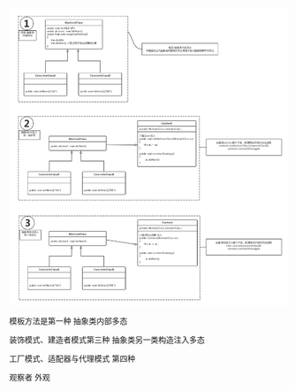![](/assets/duotaifangshi.png)

模板方法是第一种 抽象类内部多态

装饰模式、建造者模式第三种 抽象类另一类构造注入多态

工厂模式、适配器与代理模式 第四种

观察者 外观



